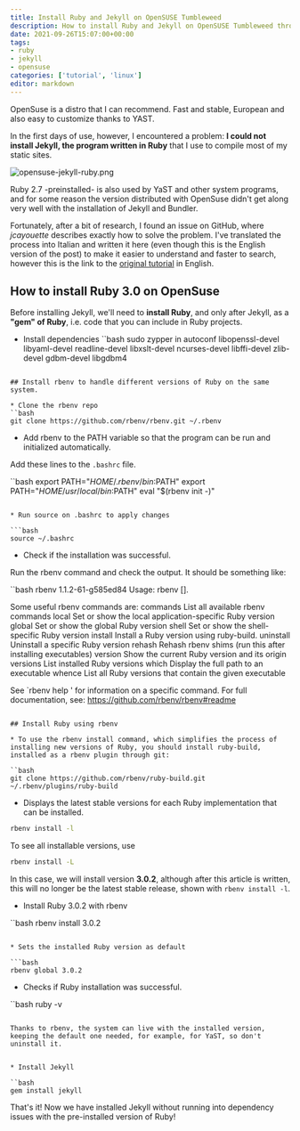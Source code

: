 ```yaml
---
title: Install Ruby and Jekyll on OpenSUSE Tumbleweed
description: How to install Ruby and Jekyll on OpenSUSE Tumbleweed through rbenv
date: 2021-09-26T15:07:00+00:00
tags: 
- ruby
- jekyll
- opensuse
categories: ['tutorial', 'linux']
editor: markdown
---
```



OpenSuse is a distro that I can recommend. Fast and stable, European and also easy to customize thanks to YAST.

In the first days of use, however, I encountered a problem: **I could not install Jekyll, the program written in Ruby** that I use to compile most of my static sites. <!--more-->

![opensuse-jekyll-ruby.png](/blog/opensuse-jekyll-ruby.png "Article image: OpenSuse chameleon compares with Ruby gems including Jekyll")

Ruby 2.7 -preinstalled- is also used by YaST and other system programs, and for some reason the version distributed with OpenSuse didn't get along very well with the installation of Jekyll and Bundler.

Fortunately, after a bit of research, I found an issue on GitHub, where *jcayouette* describes exactly how to solve the problem. I've translated the process into Italian and written it here (even though this is the English version of the post) to make it easier to understand and faster to search, however this is the link to the [original tutorial](https://github.com/jekyll/jekyll/issues/6852) in English.



## How to install Ruby 3.0 on OpenSuse

Before installing Jekyll, we'll need to **install Ruby**, and only after Jekyll, as a **"gem" of Ruby**, i.e. code that you can include in Ruby projects.

* Install dependencies
``bash
sudo zypper in autoconf libopenssl-devel libyaml-devel readline-devel libxslt-devel ncurses-devel libffi-devel zlib-devel gdbm-devel libgdbm4
```

## Install rbenv to handle different versions of Ruby on the same system.

* Clone the rbenv repo
``bash
git clone https://github.com/rbenv/rbenv.git ~/.rbenv
```
* Add rbenv to the PATH variable so that the program can be run and initialized automatically.

Add these lines to the `.bashrc` file.

``bash
export PATH="$HOME/.rbenv/bin:$PATH"
export PATH="$HOME/usr/local/bin:$PATH"
eval "$(rbenv init -)"
```

* Run source on .bashrc to apply changes

```bash
source ~/.bashrc
```

* Check if the installation was successful.

Run the rbenv command and check the output. It should be something like:

``bash
rbenv 1.1.2-61-g585ed84
Usage: rbenv <command> [<args>].

Some useful rbenv commands are:
   commands List all available rbenv commands
   local Set or show the local application-specific Ruby version
   global Set or show the global Ruby version
   shell Set or show the shell-specific Ruby version
   install Install a Ruby version using ruby-build.
   uninstall Uninstall a specific Ruby version
   rehash Rehash rbenv shims (run this after installing executables)
   version Show the current Ruby version and its origin
   versions List installed Ruby versions
   which Display the full path to an executable
   whence List all Ruby versions that contain the given executable

See `rbenv help <command>' for information on a specific command.
For full documentation, see: https://github.com/rbenv/rbenv#readme
```

## Install Ruby using rbenv

* To use the rbenv install command, which simplifies the process of installing new versions of Ruby, you should install ruby-build, installed as a rbenv plugin through git:

``bash
git clone https://github.com/rbenv/ruby-build.git ~/.rbenv/plugins/ruby-build
```

* Displays the latest stable versions for each Ruby implementation that can be installed.

```bash
rbenv install -l
```

To see all installable versions, use

```bash
rbenv install -L
```

In this case, we will install version **3.0.2**, although after this article is written, this will no longer be the latest stable release, shown with `rbenv install -l`.

* Install Ruby 3.0.2 with rbenv


``bash
rbenv install 3.0.2
```

* Sets the installed Ruby version as default

```bash
rbenv global 3.0.2
```

* Checks if Ruby installation was successful.

``bash
ruby -v
```

Thanks to rbenv, the system can live with the installed version, keeping the default one needed, for example, for YaST, so don't uninstall it.


* Install Jekyll

``bash
gem install jekyll
```

That's it! Now we have installed Jekyll without running into dependency issues with the pre-installed version of Ruby!
